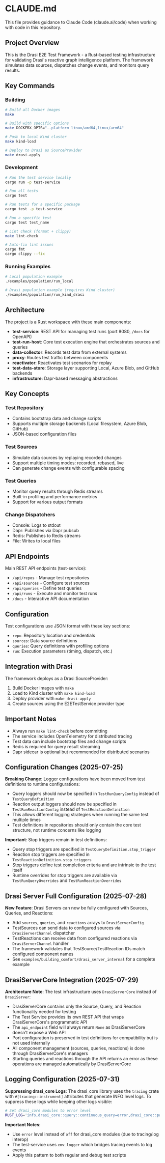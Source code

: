 # CLAUDE.md

This file provides guidance to Claude Code (claude.ai/code) when working with code in this repository.

## Project Overview

This is the Drasi E2E Test Framework - a Rust-based testing infrastructure for validating Drasi's reactive graph intelligence platform. The framework simulates data sources, dispatches change events, and monitors query results.

## Key Commands

### Building
```bash
# Build all Docker images
make

# Build with specific options
make DOCKERX_OPTS="--platform linux/amd64,linux/arm64"

# Push to local Kind cluster
make kind-load

# Deploy to Drasi as SourceProvider
make drasi-apply
```

### Development
```bash
# Run the test service locally
cargo run -p test-service

# Run all tests
cargo test

# Run tests for a specific package
cargo test -p test-service

# Run a specific test
cargo test test_name

# Lint check (format + clippy)
make lint-check

# Auto-fix lint issues
cargo fmt
cargo clippy --fix
```

### Running Examples
```bash
# Local population example
./examples/population/run_local

# Drasi population example (requires Kind cluster)
./examples/population/run_kind_drasi
```

## Architecture

The project is a Rust workspace with these main components:

- **test-service**: REST API for managing test runs (port 8080, `/docs` for OpenAPI)
- **test-run-host**: Core test execution engine that orchestrates sources and queries
- **data-collector**: Records test data from external systems
- **proxy**: Routes test traffic between components
- **reactivator**: Reactivates test scenarios for replay
- **test-data-store**: Storage layer supporting Local, Azure Blob, and GitHub backends
- **infrastructure**: Dapr-based messaging abstractions

## Key Concepts

### Test Repository
- Contains bootstrap data and change scripts
- Supports multiple storage backends (Local filesystem, Azure Blob, GitHub)
- JSON-based configuration files

### Test Sources
- Simulate data sources by replaying recorded changes
- Support multiple timing modes: recorded, rebased, live
- Can generate change events with configurable spacing

### Test Queries
- Monitor query results through Redis streams
- Built-in profiling and performance metrics
- Support for various output formats

### Change Dispatchers
- Console: Logs to stdout
- Dapr: Publishes via Dapr pubsub
- Redis: Publishes to Redis streams
- File: Writes to local files

## API Endpoints

Main REST API endpoints (test-service):
- `/api/repos` - Manage test repositories
- `/api/sources` - Configure test sources
- `/api/queries` - Define test queries
- `/api/runs` - Execute and monitor test runs
- `/docs` - Interactive API documentation

## Configuration

Test configurations use JSON format with these key sections:
- `repo`: Repository location and credentials
- `sources`: Data source definitions
- `queries`: Query definitions with profiling options
- `run`: Execution parameters (timing, dispatch, etc.)

## Integration with Drasi

The framework deploys as a Drasi SourceProvider:
1. Build Docker images with `make`
2. Load to Kind cluster with `make kind-load`
3. Deploy provider with `make drasi-apply`
4. Create sources using the E2ETestService provider type

## Important Notes

- Always run `make lint-check` before committing
- The service includes OpenTelemetry for distributed tracing
- Test data can include bootstrap files and change scripts
- Redis is required for query result streaming
- Dapr sidecar is optional but recommended for distributed scenarios

## Configuration Changes (2025-07-25)

**Breaking Change**: Logger configurations have been moved from test definitions to runtime configurations:
- Query loggers should now be specified in `TestRunQueryConfig` instead of `TestQueryDefinition`
- Reaction output loggers should now be specified in `TestRunReactionConfig` instead of `TestReactionDefinition`
- This allows different logging strategies when running the same test multiple times
- Test definitions in repositories should only contain the core test structure, not runtime concerns like logging

**Important**: Stop triggers remain in test definitions:
- Query stop triggers are specified in `TestQueryDefinition.stop_trigger`
- Reaction stop triggers are specified in `TestReactionDefinition.stop_triggers`
- Stop triggers define test completion criteria and are intrinsic to the test itself
- Runtime overrides for stop triggers are available via `TestRunQueryOverrides` and `TestRunReactionOverrides`

## Drasi Server Full Configuration (2025-07-28)

**New Feature**: Drasi Servers can now be fully configured with Sources, Queries, and Reactions:
- Add `sources`, `queries`, and `reactions` arrays to `DrasiServerConfig`
- TestSources can send data to configured sources via `DrasiServerChannel` dispatcher
- TestReactions can receive data from configured reactions via `DrasiServerChannel` handler
- The framework validates that TestSource/TestReaction IDs match configured component names
- See `examples/building_comfort/drasi_server_internal` for a complete example

## DrasiServerCore Integration (2025-07-29)

**Architecture Note**: The test infrastructure uses `DrasiServerCore` instead of `DrasiServer`:
- DrasiServerCore contains only the Source, Query, and Reaction functionality needed for testing
- The Test Service provides its own REST API that wraps DrasiServerCore's programmatic API
- The `api_endpoint` field will always return `None` as DrasiServerCore doesn't expose a Web API
- Port configuration is preserved in test definitions for compatibility but is not used internally
- All component management (sources, queries, reactions) is done through DrasiServerCore's managers
- Starting queries and reactions through the API returns an error as these operations are managed automatically by DrasiServerCore

## Logging Configuration (2025-07-31)

**Suppressing drasi_core Logs**: The drasi_core library uses the `tracing` crate with `#[tracing::instrument]` attributes that generate INFO level logs. To suppress these logs while keeping other logs visible:

```bash
# Set drasi_core modules to error level
RUST_LOG='info,drasi_core::query::continuous_query=error,drasi_core::path_solver=error' cargo run ...
```

**Important Notes**:
- Use `error` level instead of `off` for drasi_core modules (due to tracing/log interop)
- The test-service uses `env_logger` which bridges tracing events to log events
- Apply this pattern to both regular and debug test scripts